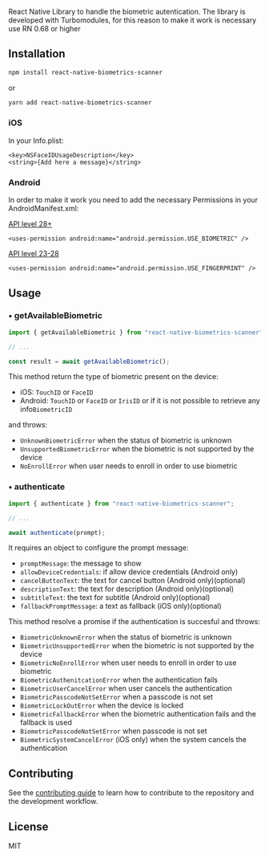 React Native Library to handle the biometric autentication.
The library is developed with Turbomodules, for this reason to make it work is necessary use RN 0.68 or higher

## Installation
```sh
npm install react-native-biometrics-scanner
```
or
```sh
yarn add react-native-biometrics-scanner
```

### iOS
In your Info.plist:
```
<key>NSFaceIDUsageDescription</key>
<string>{Add here a message}</string>
```

### Android
In order to make it work you need to add the necessary Permissions in your AndroidManifest.xml:

[API level 28+](https://developer.android.com/reference/android/Manifest.permission#USE_BIOMETRIC)
```
<uses-permission android:name="android.permission.USE_BIOMETRIC" />
```

[API level 23-28](https://developer.android.com/reference/android/Manifest.permission#USE_FINGERPRINT)
```
<uses-permission android:name="android.permission.USE_FINGERPRINT" />
```

## Usage

### • getAvailableBiometric

```ts
import { getAvailableBiometric } from "react-native-biometrics-scanner";

// ...

const result = await getAvailableBiometric();
```

This method return the type of biometric present on the device:

- iOS: `TouchID` or `FaceID`
- Android: `TouchID` or `FaceID` or `IrisID` or if it is not possible to retrieve any info`BiometricID`

and throws:

- `UnknownBiometricError` when the status of biometric is unknown
- `UnsupportedBiometricError` when the biometric is not supported by the device
- `NoEnrollError` when user needs to enroll in order to use biometric

### • authenticate

```ts
import { authenticate } from "react-native-biometrics-scanner";

// ...

await authenticate(prompt);
```
It requires an object to configure the prompt message:
- `promptMessage`: the message to show
- `allowDeviceCredentials`: if allow device credentials (Android only)
- `cancelButtonText`: the text for cancel button (Android only)(optional)
- `descriptionText`: the text for description (Android only)(optional)
- `subtitleText`: the text for subtitle (Android only)(optional)
- `fallbackPromptMessage`: a text as fallback (iOS only)(optional)


This method resolve a promise if the authentication is succesful and throws:

- `BiometricUnknownError` when the status of biometric is unknown
- `BiometricUnsupportedError` when the biometric is not supported by the device
- `BiometricNoEnrollError` when user needs to enroll in order to use biometric
- `BiometricAuthenitcationError` when the authentication fails
- `BiometricUserCancelError` when user cancels the authentication
- `BiometricPasscodeNotSetError` when a passcode is not set
- `BiometricLockOutError` when the device is locked
- `BiometricFallbackError` when the biometric authentication fails and the fallback is used
- `BiometricPasscodeNotSetError` when passcode is not set
- `BiometricSystemCancelError` (iOS only) when the system cancels the authentication

## Contributing
See the [contributing guide](CONTRIBUTING.md) to learn how to contribute to the repository and the development workflow.

## License
MIT